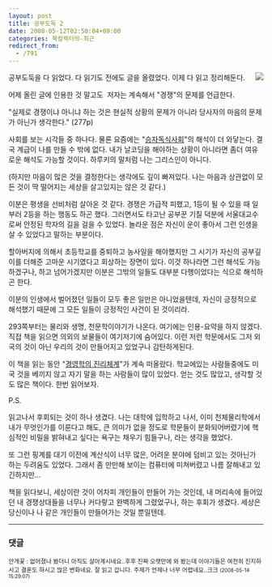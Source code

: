 ```yaml
---
layout: post
title: 공부도둑 2
date: 2008-05-12T02:50:04+09:00
categories: 북컬렉터의-최근
redirect_from:
  - /791
---
```


<a href="http://www.aladdin.co.kr/shop/wproduct.aspx?ISBN=8984988502&amp;ttbkey=ttbjinto1216001&amp;COPYPaper=1"><img src="http://image.aladdin.co.kr/coveretc/book/coversum/8984988502_1.jpg" align=right >

</a>

공부도둑을 다 읽었다. 다 읽기도 전에도 글을 올렸었다. 이제 다 읽고 정리해둔다.

어제 올린 글에 인용한 것 말고도  저자는 계속해서 "경쟁"의 문제를 언급한다.

"실제로 경쟁이냐 아니냐 하는 것은 현실적 상황의 문제가 아니라 당사자의 마음의 문제가 아닌가 생각한다." (277p)

사회를 보는 시각들 중 하나다. 물론 요즘에는 "<a href="http://jhrogue.blogspot.com/2008/05/blog-post.html" target="_blank">승자독식사회</a>"의 해석이 더 와닿는다. 결국 계급이 나를 만들 수 밖에 없다. 내가 날코딩을 해야하는 상황이 아니라면 좀더 여유로운 해석도 가능할 것이다. 하루키의 말처럼 나는 그리스인이 아니다.

(하지만 마음이 많은 것을 결정한다는 생각에도 깊이 빠져있다. 나는 마음과 상관없이 모든 것이 딱 떨어지는 세상을 살고있지는 않은 것 같다.)

이분은 평생을 선비처럼 살아온 것 같다. 경쟁은 가급적 피했고, 1등이 될 수 있을 때 일부러 2등을 하는 행동도 하곤 했다. 그러면서도 타고난 공부꾼 기질 덕분에 서울대교수로써 안정된 학자의 길을 걸을 수 있었다. 놀라운 점은 자신이 운이 좋아서 그런 인생을 살 수 있었다고 말하는 부분이다.

할아버지에 의해서 초등학교를 중퇴하고 농사일을 해야했지만 그 시기가 자신의 공부깊이를 더해준 고마운 시기였다고 회상하는 장면이 있다. 이것 하나라면 그런 해석도 가능하겠구나, 하고 넘어가겠지만 이분은 그밖의 일들도 대부분 다행이었다는 식으로 해석하곤 한다.

이분의 인생에서 벌어졌던 일들이 모두 좋은 일만은 아니었을텐데, 자신이 긍정적으로 해석했기 때문에 그 모든 일들이 긍정적인 사건이 된 것이리라.

293쪽부터는 물리와 생명, 천문학이야기가 나온다. 여기에는 인용-요약을 하지 않겠다. 직접 책을 읽으면 의외의 보물들이 여기저기에 숨어있다. 이런 저런 학문에서도 그저 외국의 것이 아닌 우리의 것이 만들어지고 있었구나 감탄하게된다.

이 책을 읽는 동안 "<a href="http://jinto.pe.kr/soocb/572" target="_blank">경영학의 진리체계</a>"가 계속 떠올랐다. 학교에있는 사람들중에도 미국 것을 베끼지 않고 자기 말을 하는 사람들이 많이 있었다. 얻는 것도 많았고, 생각할 것도 많은 책이다. 한번 읽어보자.

P.S.

읽고나서 후회되는 것이 하나 생겼다. 나는 대학에 입학하고 나서, 이미 천체물리학에서 내가 무엇인가를 이룬다고 해도, 큰 의미가 없을 정도로 학문들이 분화되어버렸기에 핵심적인 비밀을 밝혀내고 싶다는 욕구는 채우기 힘들구나, 라는 생각을 했었다.

또 그런 핑계를 대기 이전에 계산식이 너무 많은, 어려운 분야에 덤비고 있는 것아닌가 하는 두려움도 있었다. 그래서 좀 만만해 보이는 컴퓨터에 미쳐버렸고 나름 잘해내고 있긴하지만...

책을 읽다보니, 세상이란 것이 어차피 개인들이 만들어 가는 것인데, 내 머리속에 들어있던 내 경쟁상대들을 너무나 커다랗고 완벽하게 그렸었구나, 하는 후회가 생겼다. 세상은 당신이나 나 같은 개인들이 만들어가는 것일 뿐일텐데.

* * *

### 댓글



<!--- cmt:1156 --->
<!--- mail: --->
<!--- parent:0 --->

<small>안개꽃 : 없어졌나 봤더니 아직도 살아계시네요..후후 진짜 오랫만에 와 봤는데 이야기들은 여전히 진지하시고 결혼도 하시고 많은 변화네요. 잘 읽고 갑니다. 주제가 언제나 너무 어렵네요..크크 <small>(2008-05-14 15:29:07)</small></small>

